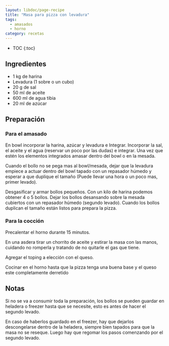 ```yaml
---
layout: libdoc/page-recipe
title: "Masa para pizza con levadura"
tags: 
  - amasados
  - horno
category: recetas 
---
```


* TOC
{:toc}

## Ingredientes
* 1 kg de harina
* Levadura (1 sobre o un cubo)
* 20 g de sal
* 50 ml de aceite
* 600 ml de agua tibia
* 20 ml de azúcar

## Preparación
### Para el amasado
En bowl incorporar la harina, azúcar y levadura e Integrar. Incorporar la sal,
el aceite y el agua (reservar un poco por las dudas) e integrar. Una vez que
estén los elementos integrados amasar dentro del bowl o en la mesada.

Cuando el bollo no se pega mas al bowl/mesada, dejar que la levadura empiece a
actuar dentro del bowl tapado con un repasador húmedo y esperar a que duplique
el tamaño (Puede llevar una hora o un poco mas, primer levado).

Desgasificar y armar bollos pequeños. Con un kilo de harina podemos obtener 4 o
5 bollos. Dejar los bollos desansando sobre la mesada cubiertos con un repasador
húmedo (segundo levado). Cuando los bollos duplican el tamaño están      listos
para prepara la pizza.

### Para la cocción
Precalentar el horno durante 15 minutos.

En una asdera tirar un chorrito de aceite y estirar la masa con las manos,
cuidando no romperla y tratando de no quitarle el gas que tiene.

Agregar el toping a elección con el queso.

Cocinar en el horno hasta que la pizza tenga una buena base y el queso este completamente derretido

## Notas
Si no se va a consumir toda la preparación, los bollos se pueden guardar en
heladera o freezer hasta que se necesite, esto es antes de hacer el segundo
levado.

En caso de haberlos guardado en el freezer, hay que dejarlos descongelarse
dentro de la heladera, siempre bien tapados para que la masa no se reseque.
Luego hay que regomar los pasos comenzando por el segundo levado.
